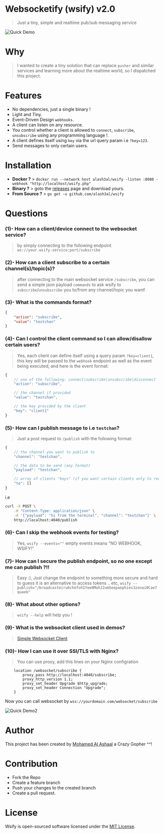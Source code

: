 Websocketify (wsify) v2.0
=========================
> Just a tiny, simple and realtime pub/sub messaging service

![Quick Demo](https://i.imgur.com/jxyejg0.gif)

Why
====
> I wanted to create a tiny solution that can replace `pusher` and similar services and learning more about the realtime world, so I dispatched this project.

Features
================
- No dependencies, just a single binary !
- Light and Tiny.
- Event-Driven Design `webhooks`.
- A client can listen on any resource.
- You control whether a client is allowed to `connect`, `subscribe`, `unsubscribe` using any programming language !.
- A client defines itself using `key` via the url query param i.e `?key=123`.
- Send messages to only certain users.


Installation
==============
- **Docker ?** > `docker run --network host alash3al/wsify -listen :8080 -webhook "http://localhost/wsify.php"`   
- **Binary ?** > goto the [releases](https://github.com/alash3al/wsify/releases) page and download yours.
- **From Source ?** > `go get -u github.com/alash3al/wsify`

Questions
==========

### (1)- How can a client/device connect to the websocket service?
> by simply connecting to the following endpoint `ws://your.wsify.service:port/subscribe`

### (2)- How can a client subscribe to a certain channel(s)/topic(s)?
> after connecting to the main websocket service `/subscribe`, you can send a simple json payload `commands` to ask wsify to `subscribe`/`unsubscribe` you to/from any channel/topic you want!

### (3)- What is the commands format?
>
```json
{
	"action": "subscribe",
	"value": "testchan"
}

```

### (4)- Can I control the client command so I can allow/disallow certain users?
> Yes, each client can define itself using a query param `?key=client1`, this key will be passed to the `webhook` endpoint
as well as the event being executed, and here is the event format:
```javascript
{
	// one of the following: connect|subscribe|unsubscribe|disconnect
	"action": "subscribe",

	// the channel if provided
	"value": "testchan",

	// the key provided by the client
	"key": "client1"
}
```

### (5)- How can I publish message to i.e `testchan`?
> Just a post request to `/publish` with the following format:
```javascript
{
	// the channel you want to publish to
	"channel": "testchan",

	// the data to be send (any format)
	"payload": "testchan",

	// array of clients "keys" (if you want certain clients only to receive the message)
	"to": []
}
```
i.e
```bash
curl -X POST \
	-H "Content-Type: application/json" \
	-d '{"payload": "hi from the terminal", "channel": "testchan"}' \
	http://localhost:4040/publish
```

### (6)- Can I skip the webhook events for testing?
> Yes, `wsify --events=""` empty events means "NO WEBHOOK, WSIFY!"

### (7)- How can I secure the publish endpoint, so no one except me can publish ?!!
> Easy :), Just change the endpoint to something more secure and hard to guess it is an alternative to access tokens .. etc, `wsify --publish="/broadcasteiru6chefoh1Yee0MohJ2um5eepaephies3zonai0Cae7quaeb"`

### (8)- What about other options?
> `wsify --help` will help you !

### (9)- What is the websocket client used in demos?
> [Simple Websocket Client](https://chrome.google.com/webstore/detail/simple-websocket-client/pfdhoblngboilpfeibdedpjgfnlcodoo)

### (10)- How I can use it over SSl/TLS with Nginx?
> You can use proxy, add this lines on your Nginx configration
```
    location /websocket/subscribe {
        proxy_pass http://localhost:4040/subscribe;
        proxy_http_version 1.1;
        proxy_set_header Upgrade $http_upgrade;
        proxy_set_header Connection "Upgrade";
    }
```
Now you can call websocket by `wss://yourdomain.com/websocket/subscribe` 


![Quick Demo2](https://i.imgur.com/f8xVwJU.gif)

Author
=============
This project has been created by [Mohamed Al Ashaal](http://github.com/alash3al) a Crazy Gopher ^^!

Contribution
=============
- Fork the Repo
- Create a feature branch
- Push your changes to the created branch
- Create a pull request.

License
=============
Wsify is open-sourced software licensed under the [MIT License](LICENSE).
